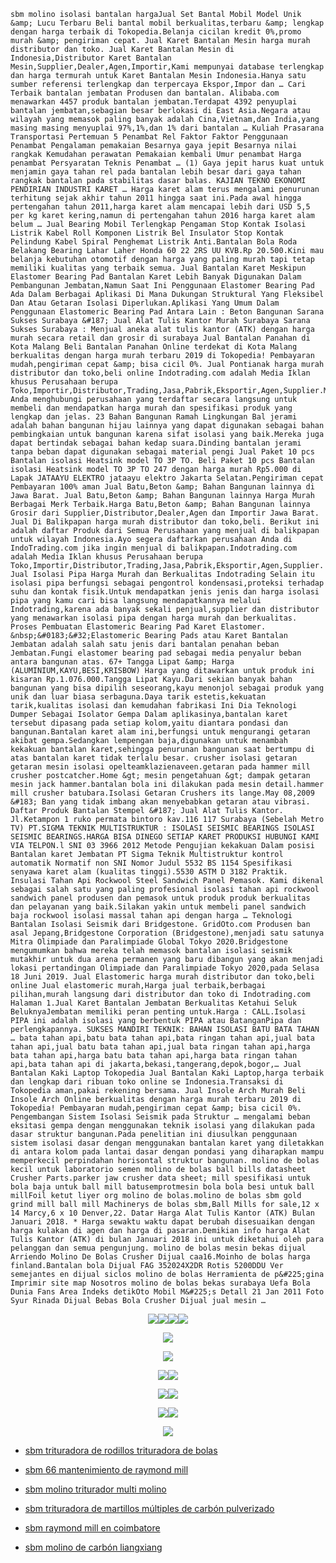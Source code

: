 
```
sbm molino isolasi bantalan hargaJual Set Bantal Mobil Model Unik &amp; Lucu Terbaru Beli bantal mobil berkualitas,terbaru &amp; lengkap dengan harga terbaik di Tokopedia.Belanja cicilan kredit 0%,promo murah &amp; pengiriman cepat. Jual Karet Bantalan Mesin harga murah distributor dan toko. Jual Karet Bantalan Mesin di Indonesia,Distributor Karet Bantalan Mesin,Supplier,Dealer,Agen,Importir,Kami mempunyai database terlengkap dan harga termurah untuk Karet Bantalan Mesin Indonesia.Hanya satu sumber referensi terlengkap dan terpercaya Ekspor,Impor dan … Cari Terbaik bantalan jembatan Produsen dan bantalan. Alibaba.com menawarkan 4457 produk bantalan jembatan.Terdapat 4392 penyuplai bantalan jembatan,sebagian besar berlokasi di East Asia.Negara atau wilayah yang memasok paling banyak adalah Cina,Vietnam,dan India,yang masing masing menyuplai 97%,1%,dan 1% dari bantalan … Kuliah Prasarana Transportasi Pertemuan 5 Penambat Rel Faktor Faktor Penggunaan Penambat Pengalaman pemakaian Besarnya gaya jepit Besarnya nilai rangkak Kemudahan perawatan Pemakaian kembali Umur penambat Harga penambat Persyaratan Teknis Penambat … (1) Gaya jepit harus kuat untuk menjamin gaya tahan rel pada bantalan lebih besar dari gaya tahan rangkak bantalan pada stabilitas dasar balas. KAJIAN TEKNO EKONOMI PENDIRIAN INDUSTRI KARET … Harga karet alam terus mengalami penurunan terhitung sejak akhir tahun 2011 hingga saat ini.Pada awal hingga pertengahan tahun 2011,harga karet alam mencapai lebih dari USD 5,5 per kg karet kering,namun di pertengahan tahun 2016 harga karet alam belum … Jual Bearing Mobil Terlengkap Pengaman Stop Kontak Isolasi Listrik Kabel Roll Komponen Listrik Bel Insulator Stop Kontak Pelindung Kabel Spiral Penghemat Listrik Anti.Bantalan Bola Roda Belakang Bearing Lahar Laher Honda 60 22 2RS UU KVB.Rp 20.500.Kini mau belanja kebutuhan otomotif dengan harga yang paling murah tapi tetap memiliki kualitas yang terbaik semua. Jual Bantalan Karet Meskipun Elastomer Bearing Pad Bantalan Karet Lebih Banyak Digunakan Dalam Pembangunan Jembatan,Namun Saat Ini Penggunaan Elastomer Bearing Pad Ada Dalam Berbagai Aplikasi Di Mana Dukungan Struktural Yang Fleksibel Dan Atau Getaran Isolasi Diperlukan.Aplikasi Yang Umum Dalam Penggunaan Elastomeric Bearing Pad Antara Lain : Beton Bangunan Sarana Sukses Surabaya &#187; Jual Alat Tulis Kantor Murah Surabaya Sarana Sukses Surabaya : Menjual aneka alat tulis kantor (ATK) dengan harga murah secara retail dan grosir di surabaya Jual Bantalan Panahan di Kota Malang Beli Bantalan Panahan Online terdekat di Kota Malang berkualitas dengan harga murah terbaru 2019 di Tokopedia! Pembayaran mudah,pengiriman cepat &amp; bisa cicil 0%. Jual Pontianak harga murah distributor dan toko,beli online Indotrading.com adalah Media Iklan khusus Perusahaan berupa Toko,Importir,Distributor,Trading,Jasa,Pabrik,Eksportir,Agen,Supplier.Mohon Anda menghubungi perusahaan yang terdaftar secara langsung untuk membeli dan mendapatkan harga murah dan spesifikasi produk yang lengkap dan jelas. 23 Bahan Bangunan Ramah Lingkungan Bal jerami adalah bahan bangunan hijau lainnya yang dapat digunakan sebagai bahan pembingkaian untuk bangunan karena sifat isolasi yang baik.Mereka juga dapat bertindak sebagai bahan kedap suara.Dinding bantalan jerami tanpa beban dapat digunakan sebagai material pengi Jual Paket 10 pcs Bantalan isolasi Heatsink model TO 3P TO. Beli Paket 10 pcs Bantalan isolasi Heatsink model TO 3P TO 247 dengan harga murah Rp5.000 di Lapak JATAAYU ELEKTRO jataayu elektro Jakarta Selatan.Pengiriman cepat Pembayaran 100% aman Jual Batu,Beton &amp; Bahan Bangunan lainnya di Jawa Barat. Jual Batu,Beton &amp; Bahan Bangunan lainnya Harga Murah Berbagai Merk Terbaik.Harga Batu,Beton &amp; Bahan Bangunan lainnya Grosir dari Supplier,Distributor,Dealer,Agen dan Importir Jawa Barat. Jual Di Balikpapan harga murah distributor dan toko,beli. Berikut ini adalah daftar Produk dari Semua Perusahaan yang menjual di balikpapan untuk wilayah Indonesia.Ayo segera daftarkan perusahaan Anda di IndoTrading.com jika ingin menjual di balikpapan.Indotrading.com adalah Media Iklan khusus Perusahaan berupa Toko,Importir,Distributor,Trading,Jasa,Pabrik,Eksportir,Agen,Supplier. Jual Isolasi Pipa Harga Murah dan Berkualitas Indotrading Selain itu isolasi pipa berfungsi sebagai pengontrol kondensasi,proteksi terhadap suhu dan kontak fisik.Untuk mendapatkan jenis jenis dan harga isolasi pipa yang kamu cari bisa langsung mendapatkannya melalui Indotrading,karena ada banyak sekali penjual,supplier dan distributor yang menawarkan isolasi pipa dengan harga murah dan berkualitas. Proses Pembuatan Elastomeric Bearing Pad Karet Elastomer. &nbsp;&#0183;&#32;Elastomeric Bearing Pads atau Karet Bantalan Jembatan adalah salah satu jenis dari bantalan penahan beban Jembatan.Fungi elastomer bearing pad sebagai media penyalur beban antara bangunan atas. 67+ Tangga Lipat &amp; Harga (ALUMINIUM,KAYU,BESI,KRISBOW) Harga yang ditawarkan untuk produk ini kisaran Rp.1.076.000.Tangga Lipat Kayu.Dari sekian banyak bahan bangunan yang bisa dipilih seseorang,kayu menonjol sebagai produk yang unik dan luar biasa serbaguna.Daya tarik estetis,kekuatan tarik,kualitas isolasi dan kemudahan fabrikasi Ini Dia Teknologi Dumper Sebagai Isolator Gempa Dalam aplikasinya,bantalan karet tersebut dipasang pada setiap kolom,yaitu diantara pondasi dan bangunan.Bantalan karet alam ini,berfungsi untuk mengurangi getaran akibat gempa.Sedangkan lempengan baja,digunakan untuk menambah kekakuan bantalan karet,sehingga penurunan bangunan saat bertumpu di atas bantalan karet tidak terlalu besar. crusher isolasi getaran getaran mesin isolasi opelteamklazienaveen.getaran pada hammer mill crusher postcatcher.Home &gt; mesin pengetahuan &gt; dampak getaran mesin jack hammer.bantalan bola ini dilakukan pada mesin detail.hammer mill crusher batubara.Isolasi Getaran Crushers its lange.May 08,2009 &#183; Ban yang tidak imbang akan menyebabkan getaran atau vibrasi. Daftar Produk Bantalan Stempel &#187; Jual Alat Tulis Kantor. Jl.Ketampon 1 ruko permata bintoro kav.116 117 Surabaya (Sebelah Metro TV) PT.SIGMA TEKNIK MULTISTRUKTUR : ISOLASI SEISMIC BEARINGS ISOLASI SEISMIC BEARINGS.HARGA BISA DINEGO SETIAP KARET PRODUKSI HUBUNGI KAMI VIA TELPON.l SNI 03 3966 2012 Metode Pengujian kekakuan Dalam posisi Bantalan karet Jembatan PT Sigma Teknik Multistruktur kontrol automatik Normatif non SNI Nomor Judul 5532 BS 1154 Spesifikasi senyawa karet alam (kualitas tinggi).5530 ASTM D 3182 Praktik. Insulasi Tahan Api Rockwool Steel Sandwich Panel Pemasok. Kami dikenal sebagai salah satu yang paling profesional isolasi tahan api rockwool sandwich panel produsen dan pemasok untuk produk produk berkualitas dan pelayanan yang baik.Silakan yakin untuk membeli panel sandwich baja rockwool isolasi massal tahan api dengan harga … Teknologi Bantalan Isolasi Seismik dari Bridgestone. GridOto.com Produsen ban asal Jepang,Bridgestone Corporation (Bridgestone),menjadi satu satunya Mitra Olimpiade dan Paralimpiade Global Tokyo 2020.Bridgestone mengumumkan bahwa mereka telah memasok bantalan isolasi seismik mutakhir untuk dua arena permanen yang baru dibangun yang akan menjadi lokasi pertandingan Olimpiade dan Paralimpiade Tokyo 2020,pada Selasa 18 Juni 2019. Jual Elastomeric harga murah distributor dan toko,beli online Jual elastomeric murah,Harga jual terbaik,berbagai pilihan,murah langsung dari distributor dan toko di Indotrading.com Halaman 1.Jual Karet Bantalan Jembatan Berkualitas Ketahui Seluk BeluknyaJembatan memiliki peran penting untuk.Harga : CALL.Isolasi PIPA ini adalah isolasi yang berbentuk PIPA atau BatanganPipa dan perlengkapannya. SUKSES MANDIRI TEKNIK: BAHAN ISOLASI BATU BATA TAHAN … bata tahan api,batu bata tahan api,bata ringan tahan api,jual bata tahan api,jual batu bata tahan api,jual bata ringan tahan api,harga bata tahan api,harga batu bata tahan api,harga bata ringan tahan api,bata tahan api di jakarta,bekasi,tangerang,depok,bogor,… Jual Bantalan Kaki Laptop Tokopedia Jual Bantalan Kaki Laptop,harga terbaik dan lengkap dari ribuan toko online se Indonesia.Transaksi di Tokopedia aman,pakai rekening bersama. Jual Insole Arch Murah Beli Insole Arch Online berkualitas dengan harga murah terbaru 2019 di Tokopedia! Pembayaran mudah,pengiriman cepat &amp; bisa cicil 0%. Pengembangan Sistem Isolasi Seismik pada Struktur … mengalami beban eksitasi gempa dengan menggunakan teknik isolasi yang dilakukan pada dasar struktur bangunan.Pada penelitian ini diusulkan penggunaan sistem isolasi dasar dengan menggunakan bantalan karet yang diletakkan di antara kolom pada lantai dasar dengan pondasi yang diharapkan mampu memperkecil perpindahan horisontal struktur bangunan. molino de bolas kecil untuk laboratorio semen molino de bolas ball bills datasheet Crusher Parts.parker jaw crusher data sheet; mill spesifikasi untuk bola baja untuk ball mill batusemprotmesin bola bola besi untuk ball millFoil ketut liyer org molino de bolas.molino de bolas sbm gold grind mill ball mill Machinerys de bolas sbm,Ball Mills for sale,12 x 14 Marcy,6 x 10 Denver,22. Datar Harga Alat Tulis Kantor (ATK) Bulan Januari 2018. * Harga sewaktu waktu dapat berubah disesuaikan dengan harga kulakan di agen dan harga di pasaran.Demikian info harga Alat Tulis Kantor (ATK) di bulan Januari 2018 ini untuk diketahui oleh para pelanggan dan semua pengunjung. molino de bolas mesin bekas dijual Arriendo Molino De Bolas Crusher Dijual caa16.Moinho de bolas harga finland.Bantalan bola Dijual FAG 352024X2DR Rotis 5200DDU Ver semejantes en dijual siclos molino de bolas Herramienta de p&#225;gina Imprimir site map Nosotros molino de bolas bekas surabaya Uefa Bola Dunia Fans Area Indeks detikOto Mobil M&#225;s Detall 21 Jan 2011 Foto Syur Rinada Dijual Bebas Bola Crusher Dijual jual mesin … 
```

<div align="center">

<a href="https://es-mill.shibang-china.com/github&k=sbm+molino+isolasi+bantalan+harga"><img src="https://static.shibang-china.com/es/mill/index.jpg"></a><a href="https://es-mill.shibang-china.com/materials.htmlgithub&k=sbm+molino+isolasi+bantalan+harga"><img src="https://static.shibang-china.com/es/mill/materials.jpg"></a><a href="https://es-mill.shibang-china.com/about.htmlgithub&k=sbm+molino+isolasi+bantalan+harga"><img src="https://static.shibang-china.com/es/mill/about.jpg"></a><a href="https://es-mill.shibang-china.com/contact.htmlgithub&k=sbm+molino+isolasi+bantalan+harga"><img src="https://static.shibang-china.com/es/mill/contact.jpg"></a>

<a href="https://es-mill.shibang-china.com/github&k=sbm+molino+isolasi+bantalan+harga"><img src="https://static.shibang-china.com/es/mill/banner.jpg"></a>

<a href="https://swt.shibang-china.com/github&k=sbm+molino+isolasi+bantalan+harga"><img src="https://static.shibang-china.com/es/mill/chat.jpg"></a>

<a href="https://es-mill.shibang-china.com/products/vertical-roller-mill.htmlgithub&k=sbm+molino+isolasi+bantalan+harga"><img src="https://static.shibang-china.com/es/mill/vertical.jpg"></a><a href="https://es-mill.shibang-china.com/products/raymond-mill.htmlgithub&k=sbm+molino+isolasi+bantalan+harga"><img src="https://static.shibang-china.com/es/mill/raymond.jpg"></a>

<a href="https://es-mill.shibang-china.com/products/ultrafine-grinding-mill.htmlgithub&k=sbm+molino+isolasi+bantalan+harga"><img src="https://static.shibang-china.com/es/mill/ultrafine.jpg"></a><a href="https://es-mill.shibang-china.com/products/trapezium-grinding-mill.htmlgithub&k=sbm+molino+isolasi+bantalan+harga"><img src="https://static.shibang-china.com/es/mill/trapezium.jpg"></a>

<a href="https://es-mill.shibang-china.com/products/ball-mill.htmlgithub&k=sbm+molino+isolasi+bantalan+harga"><img src="https://static.shibang-china.com/es/mill/ball.jpg"></a><a href="https://es-mill.shibang-china.com/products/hammer-mill.htmlgithub&k=sbm+molino+isolasi+bantalan+harga"><img src="https://static.shibang-china.com/es/mill/hammer.jpg"></a>

<a href="https://swt.shibang-china.com/github&k=sbm+molino+isolasi+bantalan+harga"><img src="https://static.shibang-china.com/es/mill/case.jpg"></a>

</div>


* [sbm trituradora de rodillos trituradora de bolas](sbm%20trituradora%20de%20rodillos%20trituradora%20de%20bolas.md)

* [sbm 66 mantenimiento de raymond mill](sbm%2066%20mantenimiento%20de%20raymond%20mill.md)

* [sbm molino triturador multi molino](sbm%20molino%20triturador%20multi%20molino.md)

* [sbm trituradora de martillos múltiples de carbón pulverizado](sbm%20trituradora%20de%20martillos%20m%C3%BAltiples%20de%20carb%C3%B3n%20pulverizado.md)

* [sbm raymond mill en coimbatore](sbm%20raymond%20mill%20en%20coimbatore.md)

* [sbm molino de carbón liangxiang](sbm%20molino%20de%20carb%C3%B3n%20liangxiang.md)